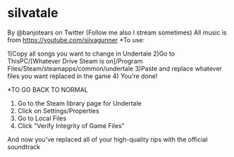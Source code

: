 # siIvatale
By @banjotears on Twitter (Follow me also I stream sometimes)
All music is from https://youtube.com/siivagunner
*To use:

1)Copy all songs you want to change in Undertale 
2)Go to ThisPC/[Whatever Drive Steam is on]/Program Files/Steam/steamapps/common/undertale
3)Paste and replace whatever files you want replaced in the game 
4) You're done!

*TO GO BACK TO NORMAL
1) Go to the Steam library page for Undertale
2) Click on Settings/Properties
3) Go to Local Files
4) Click "Verify Integrity of Game Files" 

And now you've replaced all of your high-quality rips with the official soundtrack
 
